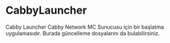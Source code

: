 # CabbyLauncher
Cabby Launcher Cabby Network MC Sunucusu için bir başlatma uygulamasıdır. Burada güncelleme dosyalarını da bulabilirsiniz.
